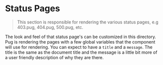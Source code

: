 Status Pages
============
> This section is responsible for rendering the various status pages, e.g 403.pug, 404.pug, 500.pug, etc.

The look and feel of that status page's can be customized in this directory. Pug is rendering the pages with a few global variables that the component will use for rendering. You can expect to have a `title` and a `message`. The title is the same as the document title and the message is a little bit more of a user friendly description of why they are there.
